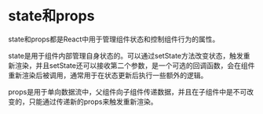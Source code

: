 # state和props
state和props都是React中用于管理组件状态和控制组件行为的属性。

state是用于组件内部管理自身状态的。可以通过setState方法改变状态，触发重新渲染，并且setState还可以接收第二个参数，是一个可选的回调函数，会在组件重新渲染后被调用，通常用于在状态更新后执行一些额外的逻辑。

props是用于单向数据流中，父组件向子组件传递数据，并且在子组件中是不可改变的，只能通过传递新的props来触发重新渲染。